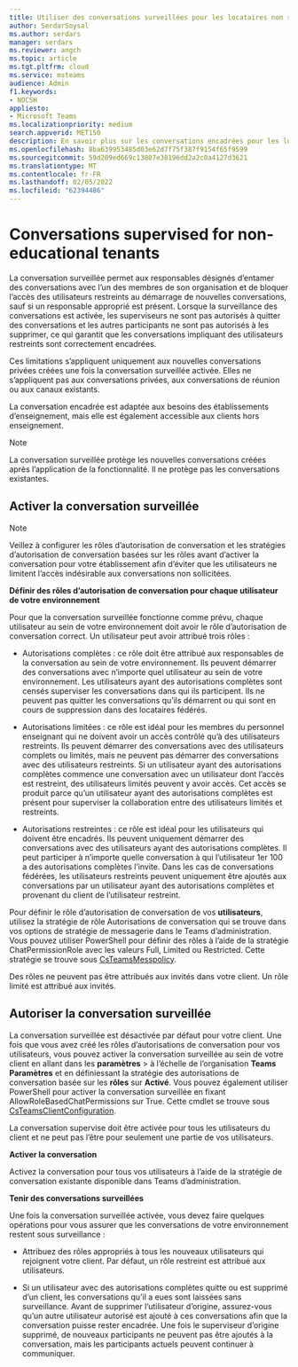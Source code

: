 ```yaml
---
title: Utiliser des conversations surveillées pour les locataires non scolaires
author: SerdarSoysal
ms.author: serdars
manager: serdars
ms.reviewer: angch
ms.topic: article
ms.tgt.pltfrm: cloud
ms.service: msteams
audience: Admin
f1.keywords:
- NOCSH
appliesto:
- Microsoft Teams
ms.localizationpriority: medium
search.appverid: MET150
description: En savoir plus sur les conversations encadrées pour les locataires non scolaires dans Microsoft Teams réunions.
ms.openlocfilehash: 8ba639953485d03e62d7f75f387f9154f65f9599
ms.sourcegitcommit: 59d209ed669c13807e38196dd2a2c0a4127d3621
ms.translationtype: MT
ms.contentlocale: fr-FR
ms.lasthandoff: 02/05/2022
ms.locfileid: "62394486"
---
```

# <a name="supervised-chats-for-non-educational-tenants"></a>Conversations supervised for non-educational tenants

La conversation surveillée permet aux responsables désignés d’entamer des conversations avec l’un des membres de son organisation et de bloquer l’accès des utilisateurs restreints au démarrage de nouvelles conversations, sauf si un responsable approprié est présent. Lorsque la surveillance des conversations est activée, les superviseurs ne sont pas autorisés à quitter des conversations et les autres participants ne sont pas autorisés à les supprimer, ce qui garantit que les conversations impliquant des utilisateurs restreints sont correctement encadrées.

Ces limitations s’appliquent uniquement aux nouvelles conversations privées créées une fois la conversation surveillée activée. Elles ne s’appliquent pas aux conversations privées, aux conversations de réunion ou aux canaux existants.

La conversation encadrée est adaptée aux besoins des établissements d’enseignement, mais elle est également accessible aux clients hors enseignement.

> [!NOTE]
> La conversation surveillée protège les nouvelles conversations créées après l’application de la fonctionnalité. Il ne protège pas les conversations existantes.

## <a name="enable-supervised-chat"></a>Activer la conversation surveillée

> [!NOTE]
> Veillez à configurer les rôles d’autorisation de conversation et les stratégies d’autorisation de conversation basées sur les rôles avant d’activer la conversation pour votre établissement afin d’éviter que les utilisateurs ne limitent l’accès indésirable aux conversations non sollicitées.

**Définir des rôles d’autorisation de conversation pour chaque utilisateur de votre environnement**

Pour que la conversation surveillée fonctionne comme prévu, chaque utilisateur au sein de votre environnement doit avoir le rôle d’autorisation de conversation correct. Un utilisateur peut avoir attribué trois rôles :

- Autorisations complètes : ce rôle doit être attribué aux responsables de la conversation au sein de votre environnement. Ils peuvent démarrer des conversations avec n’importe quel utilisateur au sein de votre environnement. Les utilisateurs ayant des autorisations complètes sont censés superviser les conversations dans qui ils participent. Ils ne peuvent pas quitter les conversations qu’ils démarrent ou qui sont en cours de suppression dans des locataires fédérés.

- Autorisations limitées : ce rôle est idéal pour les membres du personnel enseignant qui ne doivent avoir un accès contrôlé qu’à des utilisateurs restreints. Ils peuvent démarrer des conversations avec des utilisateurs complets ou limités, mais ne peuvent pas démarrer des conversations avec des utilisateurs restreints. Si un utilisateur  ayant des autorisations complètes commence une conversation avec un utilisateur dont l’accès est restreint, des utilisateurs limités peuvent y avoir accès. Cet accès se produit parce qu’un utilisateur ayant des autorisations complètes est présent pour superviser la collaboration entre des utilisateurs limités et restreints.

- Autorisations restreintes : ce rôle est idéal pour les utilisateurs qui doivent être encadrés. Ils peuvent uniquement démarrer des conversations avec des utilisateurs  ayant des autorisations complètes. Il peut participer à n’importe quelle conversation à qui l’utilisateur 1er 100 a des autorisations complètes l’invite. Dans les cas de conversations fédérées, les utilisateurs restreints peuvent uniquement être ajoutés aux conversations par un utilisateur ayant des autorisations complètes et provenant du client de l’utilisateur restreint.

Pour définir le rôle d’autorisation de conversation de vos **utilisateurs**, utilisez la stratégie de rôle Autorisations de conversation qui se trouve dans vos options de stratégie de messagerie dans le Teams d’administration. Vous pouvez utiliser PowerShell pour définir des rôles à l’aide de la stratégie ChatPermissionRole avec les valeurs Full, Limited ou Restricted. Cette stratégie se trouve sous [CsTeamsMesspolicy](/powershell/module/skype/set-csteamsmessagingpolicy?view=skype-ps).

Des rôles ne peuvent pas être attribués aux invités dans votre client. Un rôle limité est attribué aux invités.

## <a name="allow-supervised-chat"></a>Autoriser la conversation surveillée

La conversation surveillée est désactivée par défaut pour votre client. Une fois que vous avez créé les rôles d’autorisations de conversation pour vos utilisateurs, vous pouvez activer la conversation surveillée au sein de votre client en allant dans les **paramètres** >  à l’échelle de l’organisation **Teams Paramètres** et en définiessant la stratégie des autorisations de conversation basée sur les **rôles** sur **Activé**. Vous pouvez également utiliser PowerShell pour activer la conversation surveillée en  fixant AllowRoleBasedChatPermissions sur True. Cette cmdlet se trouve sous [CsTeamsClientConfiguration](/powershell/module/skype/set-csteamsclientconfiguration?view=skype-ps).

La conversation supervise doit être activée pour tous les utilisateurs du client et ne peut pas l’être pour seulement une partie de vos utilisateurs.

**Activer la conversation**

Activez la conversation pour tous vos utilisateurs à l’aide de la stratégie de conversation existante disponible dans Teams d’administration.

**Tenir des conversations surveillées**

Une fois la conversation surveillée activée, vous devez faire quelques opérations pour vous assurer que les conversations de votre environnement restent sous surveillance :

- Attribuez des rôles appropriés à tous les nouveaux utilisateurs qui rejoignent votre client. Par défaut, un rôle restreint est attribué aux utilisateurs.

- Si un utilisateur avec des autorisations complètes quitte ou est supprimé d’un client, les conversations qu’il a eues sont laissées sans surveillance. Avant de supprimer l’utilisateur d’origine, assurez-vous qu’un autre utilisateur  autorisé est ajouté à ces conversations afin que la conversation puisse rester encadrée. Une fois le superviseur d’origine supprimé, de nouveaux participants ne peuvent pas être ajoutés à la conversation, mais les participants actuels peuvent continuer à communiquer.
